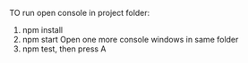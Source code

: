 TO run open console in project folder:

1) npm install
2) npm start
Open one more console windows in same folder
3) npm test, then press A
